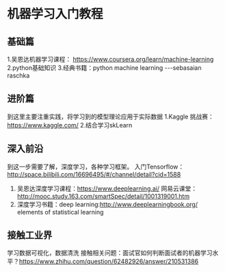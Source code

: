# 机器学习入门教程

## 基础篇
1.吴恩达机器学习课程： https://www.coursera.org/learn/machine-learning
2.python基础知识
3.经典书籍：python machine learning ---sebasaian raschka

## 进阶篇
到这里主要注重实践，将学习到的模型理论应用于实际数据
1.Kaggle 挑战赛：https://www.kaggle.com/
2.结合学习skLearn

## 深入前沿
到这一步需要了解，深度学习，各种学习框架。
入门Tensorflow：http://space.bilibili.com/16696495/#/channel/detail?cid=1588
1. 吴恩达深度学习课程：https://www.deeplearning.ai/
   网易云课堂：http://mooc.study.163.com/smartSpec/detail/1001319001.htm
2. 深度学习书籍：deep learning:http://www.deeplearningbook.org/
   elements of statistical learning
   
## 接触工业界
学习数据可视化，数据清洗
接触相关问题：面试官如何判断面试者的机器学习水平？https://www.zhihu.com/question/62482926/answer/210531386
